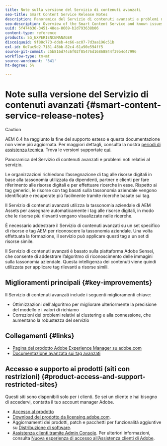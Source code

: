 ```yaml
---
title: Note sulla versione del Servizio di contenuti avanzati
seo-title: Smart Content Service Release Notes
description: Panoramica del Servizio di contenuti avanzati e problemi noti relativi al servizio.
seo-description: Overview of the Smart Content Service and known issues around the service.
uuid: 5f474b36-3451-48ea-8669-b2d793638b06
content-type: reference
products: SG_EXPERIENCEMANAGER
discoiquuid: 9f88c773-ddeb-4c66-ac07-7d3aa196c51b
exl-id: 6e7ac9d2-7181-48bb-82c4-61a90e594ff5
source-git-commit: c5b816d74c6f02f85476d16868844f39b4c47996
workflow-type: tm+mt
source-wordcount: '341'
ht-degree: 5%

---
```


# Note sulla versione del Servizio di contenuti avanzati {#smart-content-service-release-notes}

>[!CAUTION]
>
>AEM 6.4 ha raggiunto la fine del supporto esteso e questa documentazione non viene più aggiornata. Per maggiori dettagli, consulta la nostra [periodi di assistenza tecnica](https://helpx.adobe.com/it/support/programs/eol-matrix.html). Trova le versioni supportate [qui](https://experienceleague.adobe.com/docs/).

Panoramica del Servizio di contenuti avanzati e problemi noti relativi al servizio.

Le organizzazioni richiedono l’assegnazione di tag alle risorse digitali in base alla tassonomia utilizzata da dipendenti, partner e clienti per fare riferimento alle risorse digitali e per effettuare ricerche in esse. Rispetto ai tag generici, le risorse con tag basati sulla tassonomia aziendale vengono identificate e recuperate più facilmente tramite ricerche basate sui tag.

Il Servizio di contenuti avanzati utilizza la tassonomia aziendale di AEM Assets per assegnare automaticamente i tag alle risorse digitali, in modo che le risorse più rilevanti vengano visualizzate nelle ricerche.

È necessario addestrare il Servizio di contenuti avanzati su un set specifico di risorse e tag AEM per riconoscere la tassonomia aziendale. Una volta effettuata la formazione, il servizio può applicare questi tag a un set di risorse simile.

Il Servizio di contenuti avanzati è basato sulla piattaforma Adobe Sensei, che consente di addestrare l’algoritmo di riconoscimento delle immagini sulla tassonomia aziendale. Questa intelligenza dei contenuti viene quindi utilizzata per applicare tag rilevanti a risorse simili.

## Miglioramenti principali {#key-improvements}

Il Servizio di contenuti avanzati include i seguenti miglioramenti chiave:

* Ottimizzazioni dell&#39;algoritmo per migliorare ulteriormente la precisione del modello e i valori di richiamo
* Correzioni dei problemi relativi al clustering e alla connessione, che aumentano la robustezza del servizio

## Collegamenti {#links}

* [Pagina del prodotto Adobe Experience Manager su adobe.com](https://www.adobe.com/marketing-cloud/experience-manager.html)
* [Documentazione avanzata sui tag avanzati](/help/assets/enhanced-smart-tags.md)

## Accesso e supporto ai prodotti (siti con restrizioni) {#product-access-and-support-restricted-sites}

Questi siti sono disponibili solo per i clienti. Se sei un cliente e hai bisogno di accedervi, contatta il tuo account manager Adobe.

* [Accesso al prodotto](https://login.experiencecloud.adobe.com/exc-content/login.html)
* [Download del prodotto da licensing.adobe.com](https://licensing.adobe.com/).
* Aggiornamenti dei prodotti, patch e pacchetti per funzionalità aggiuntive su [Distribuzione di software](https://experience.adobe.com/#/downloads/content/software-distribution/it/aem.html).
* [Assistenza clienti tramite Admin Console](https://adminconsole.adobe.com/). Per ulteriori informazioni, consulta [Nuova esperienza di accesso all’Assistenza clienti di Adobe](https://experienceleague.adobe.com/docs/customer-one/using/home.html).
